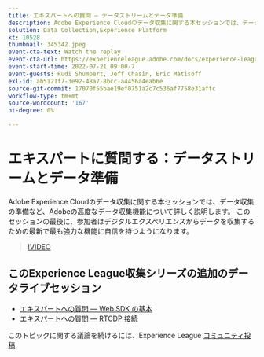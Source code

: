 ```yaml
---
title: エキスパートへの質問 — データストリームとデータ準備
description: Adobe Experience Cloudのデータ収集に関する本セッションでは、データ収集の準備など、Adobeの高度なデータ収集機能について詳しく説明します。 このセッションの最後に、参加者はデジタルエクスペリエンスからデータを収集するための最新で最も強力な機能に自信を持つようになります。
solution: Data Collection,Experience Platform
kt: 10528
thumbnail: 345342.jpeg
event-cta-text: Watch the replay
event-cta-url: https://experienceleague.adobe.com/docs/experience-league-live-events/events/episodes/exl-live-episode-07-21-22.html?lang=en
event-start-time: 2022-07-21 09:00-7
event-guests: Rudi Shumpert, Jeff Chasin, Eric Matisoff
exl-id: ab5121f7-3e92-48a7-8bcc-a4456a4eab6e
source-git-commit: 17070f55bae19ef0751a2c7c536af7758e31affc
workflow-type: tm+mt
source-wordcount: '167'
ht-degree: 0%

---
```


# エキスパートに質問する：データストリームとデータ準備

Adobe Experience Cloudのデータ収集に関する本セッションでは、データ収集の準備など、Adobeの高度なデータ収集機能について詳しく説明します。 このセッションの最後に、参加者はデジタルエクスペリエンスからデータを収集するための最新で最も強力な機能に自信を持つようになります。

>[!VIDEO](https://video.tv.adobe.com/v/345342/?quality=12&learn=on)

## このExperience League収集シリーズの追加のデータライブセッション

* [エキスパートへの質問 — Web SDK の基本](exl-live-episode-05-26-22.md)
* [エキスパートへの質問 — RTCDP 接続](exl-live-episode-06-23-22.md)

このトピックに関する議論を続けるには、Experience League [コミュニティ投稿](https://experienceleaguecommunities.adobe.com/t5/adobe-experience-platform/aep-community-qna-coffee-break-7-21-22-10-30am-pt-adobe/td-p/461503).
